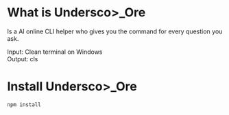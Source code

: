 # What is Undersco>_Ore
Is a AI online CLI helper who gives you the command for every question you ask.

Input: Clean terminal on Windows<br>
Output: cls


# Install Undersco>_Ore

```
npm install
```


















































